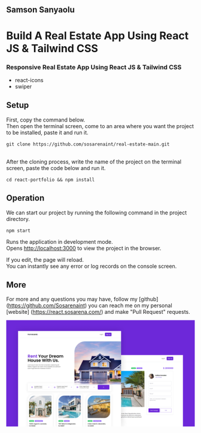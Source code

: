## Samson Sanyaolu
# Build A Real Estate App Using React JS & Tailwind CSS
### Responsive Real Estate App Using React JS & Tailwind CSS
<ul>
  <li>react-icons</li>
  <li>swiper</li>
</ul>

## Setup

First, copy the command below.
<br />
Then open the terminal screen, come to an area where you want the project to be installed, paste it and run it.

```
git clone https://github.com/sosarenaint/real-estate-main.git
```
<br />
After the cloning process, write the name of the project on the terminal screen, paste the code below and run it.

```
cd react-portfolio && npm install
```

## Operation

We can start our project by running the following command in the project directory.


```
npm start
```

Runs the application in development mode.\
Opens [http://localhost:3000](http://localhost:3000) to view the project in the browser.

If you edit, the page will reload.\
You can instantly see any error or log records on the console screen.

## More

For more and any questions you may have, follow my [github] (https://github.com/Sosarenaint) you can reach me on my personal [website] (https://react.sosarena.com/) and make "Pull Request" requests.

![](preview.png)
